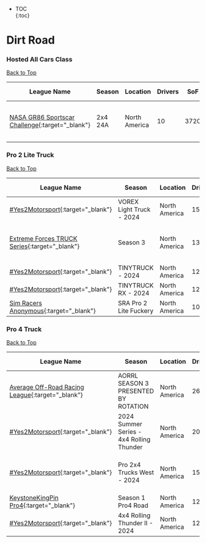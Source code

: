 * TOC  
{:toc}

# Dirt Road

### Hosted All Cars Class

[Back to Top](#)  

| League Name | Season | Location | Drivers | SoF | Setup | Upcoming Race | New York | London | Sydney |
|--------------------------------------------------------------------------------------------------------------------------|-------|-------------|-------|----|-----|--------------------------------|-----------------------------|-----------------------------|------------------------------|
|[NASA GR86 Sportscar Challenge](https://members.iracing.com/membersite/member/LeagueView.do?league=9773){:target="_blank"} |2x4 24A |North America |10 |3720 |Fixed |Bark River International Raceway |Tue, September 24 09:00PM EDT |Wed, September 25 02:00AM BST |Wed, September 25 11:00AM AEST |

### Pro 2 Lite Truck

[Back to Top](#)  

| League Name | Season | Location | Drivers | SoF | Setup | Upcoming Race | New York | London | Sydney |
|------------------------------------------------------------------------------------------------------------------------|-------------------------|-------------|-------|----|-----|-------------------------|-----------------------------|-----------------------------|------------------------------|
|[\#Yes2Motorsport](https://members.iracing.com/membersite/member/LeagueView.do?league=5789){:target="_blank"} |VOREX Light Truck \- 2024 |North America |15 |2272 |Fixed | | | | |
|[Extreme Forces TRUCK Series](https://members.iracing.com/membersite/member/LeagueView.do?league=7933){:target="_blank"} |Season 3 |North America |13 |1595 | |Firebird Motorsports Park |Mon, September 23 08:00PM EDT |Tue, September 24 01:00AM BST |Tue, September 24 10:00AM AEST |
|[\#Yes2Motorsport](https://members.iracing.com/membersite/member/LeagueView.do?league=5789){:target="_blank"} |TINYTRUCK \- 2024 |North America |12 |2057 |Fixed | | | | |
|[\#Yes2Motorsport](https://members.iracing.com/membersite/member/LeagueView.do?league=5789){:target="_blank"} |TINYTRUCK RX \- 2024 |North America |12 |2394 |Fixed | | | | |
|[Sim Racers Anonymous](https://members.iracing.com/membersite/member/LeagueView.do?league=6574){:target="_blank"} |SRA Pro 2 Lite Fuckery |North America |10 |1317 |Fixed | | | | |

### Pro 4 Truck

[Back to Top](#)  

| League Name | Season | Location | Drivers | SoF | Setup | Upcoming Race | New York | London | Sydney |
|----------------------------------------------------------------------------------------------------------------------------|-----------------------------------------|-------------|-------|----|-----|-------------------------------|-----------------------------|-----------------------------|------------------------------|
|[Average Off\-Road Racing League](https://members.iracing.com/membersite/member/LeagueView.do?league=8568){:target="_blank"} |AORRL SEASON 3 PRESENTED BY ROTATION |North America |26 |1770 | | | | | |
|[\#Yes2Motorsport](https://members.iracing.com/membersite/member/LeagueView.do?league=5789){:target="_blank"} |2024 Summer Series \- 4x4 Rolling Thunder |North America |20 |2379 |Fixed | | | | |
|[\#Yes2Motorsport](https://members.iracing.com/membersite/member/LeagueView.do?league=5789){:target="_blank"} |Pro 2x4 Trucks West \- 2024 |North America |15 |2462 |Fixed |[Legacy] Phoenix Raceway - 2008 |Thu, September 19 07:00PM EDT |Fri, September 20 12:00AM BST |Fri, September 20 09:00AM AEST |
|[KeystoneKingPin Pro4](https://members.iracing.com/membersite/member/LeagueView.do?league=11414){:target="_blank"} |Season 1 Pro4 Road |North America |12 |1364 |Both | | | | |
|[\#Yes2Motorsport](https://members.iracing.com/membersite/member/LeagueView.do?league=5789){:target="_blank"} |4x4 Rolling Thunder II \- 2024 |North America |12 |2032 |Fixed | | | | |

